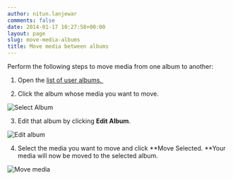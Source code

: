 ```yaml
---
author: nitun.lanjewar
comments: false
date: 2014-01-17 10:27:58+00:00
layout: page
slug: move-media-albums
title: Move media between albums
---
```


Perform the following steps to move media from one album to another:

1. Open the [list of user albums. ](http://demo.rtcamp.com/rtmedia/members/admin/media/album/)

2. Click the album whose media you want to move.

![Select Album](https://rtcamp.com/wp-content/uploads/2014/01/Selection_070-460x312.png)

3. Edit that album by clicking **Edit Album**.

![Edit album](https://rtcamp.com/wp-content/uploads/2014/01/Selection_071-460x241.png)

4. Select the media you want to move and click **Move Selected. **Your media will now be moved to the selected album.

![Move media](https://rtcamp.com/wp-content/uploads/2014/01/Selection_072-460x298.png)
